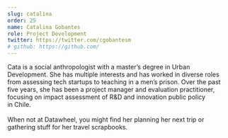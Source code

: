 ```yaml
---
slug: catalina
order: 25
name: Catalina Gobantes
role: Project Development
twitter: https://twitter.com/cgobantesm
# github: https://github.com/
---
```


Cata is a social anthropologist with a master’s degree in Urban Development. She has multiple interests and has worked in diverse roles from assessing tech startups to teaching in a men’s prison. Over the past five years, she has been a project manager and evaluation practitioner, focusing on impact assessment of R&D and innovation public policy in Chile.
<br /><br />
When not at Datawheel, you might find her planning her next trip or gathering stuff for her travel scrapbooks.
